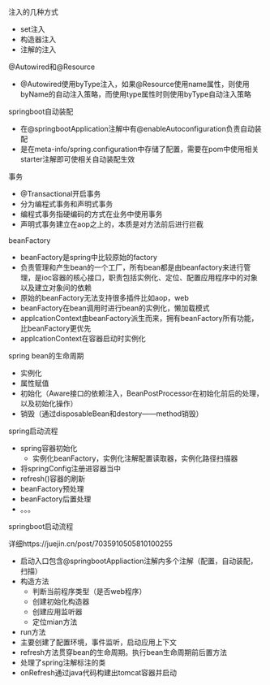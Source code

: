 注入的几种方式
- set注入
- 构造器注入
- 注解的注入

@Autowired和@Resource
- @Autowired使用byType注入，如果@Resource使用name属性，则使用byName的自动注入策略，而使用type属性时则使用byType自动注入策略

springboot自动装配
  - 在@springbootApplication注解中有@enableAutoconfiguration负责自动装配
  - 是在meta-info/spring.configuration中存储了配置，需要在pom中使用相关starter注解即可使相关自动装配生效
  
事务
- @Transactional开启事务
- 分为编程式事务和声明式事务
- 编程式事务指硬编码的方式在业务中使用事务
- 声明式事务建立在aop之上的，本质是对方法前后进行拦截

beanFactory
- beanFactory是spring中比较原始的factory
- 负责管理和产生bean的一个工厂，所有bean都是由beanfactory来进行管理，是ioc容器的核心接口，职责包括实例化、定位、配置应用程序中的对象以及建立对象间的依赖
- 原始的beanFactory无法支持很多插件比如aop，web
- beanFactory在bean调用时进行bean的实例化，懒加载模式
- applcationContext由beanFactory派生而来，拥有beanFactory所有功能，比beanFactory更优先
- applcationContext在容器启动时实例化

spring bean的生命周期
- 实例化
- 属性赋值
- 初始化（Aware接口的依赖注入，BeanPostProcessor在初始化前后的处理，以及初始化操作）
- 销毁（通过disposableBean和destory——method销毁）

spring启动流程
- spring容器初始化
  - 实例化beanFactory，实例化注解配置读取器，实例化路径扫描器 
- 将springConfig注册进容器当中
- refresh()容器的刷新
- beanFactory预处理
- beanFactory后置处理
- 。。。

springboot启动流程

详细https://juejin.cn/post/7035910505810100255
- 启动入口包含@springbootAppliaction注解内多个注解（配置，自动装配，扫描）
- 构造方法
  - 判断当前程序类型（是否web程序）
  - 创建初始化构造器
  - 创建应用监听器
  - 定位mian方法
 - run方法
  - 主要创建了配置环境，事件监听，启动应用上下文
  - refresh方法贯穿bean的生命周期。执行bean生命周期前后置方法
  - 处理了spring注解标注的类
  - onRefresh通过java代码构建出tomcat容器并启动
